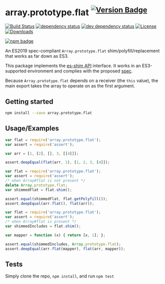 # array.prototype.flat <sup>[![Version Badge][npm-version-svg]][package-url]</sup>

[![Build Status][travis-svg]][travis-url]
[![dependency status][deps-svg]][deps-url]
[![dev dependency status][dev-deps-svg]][dev-deps-url]
[![License][license-image]][license-url]
[![Downloads][downloads-image]][downloads-url]

[![npm badge][npm-badge-png]][package-url]

An ES2019 spec-compliant `Array.prototype.flat` shim/polyfill/replacement that works as far down as ES3.

This package implements the [es-shim API](https://github.com/es-shims/api) interface. It works in an ES3-supported environment and complies with the proposed [spec](https://tc39.github.io/proposal-flatMap/).

Because `Array.prototype.flat` depends on a receiver (the `this` value), the main export takes the array to operate on as the first argument.

## Getting started

```sh
npm install --save array.prototype.flat
```

## Usage/Examples

```js
var flat = require('array.prototype.flat');
var assert = require('assert');

var arr = [1, [2], [], 3, [[4]]];

assert.deepEqual(flat(arr, 1), [1, 2, 3, [4]]);
```

```js
var flat = require('array.prototype.flat');
var assert = require('assert');
/* when Array#flat is not present */
delete Array.prototype.flat;
var shimmedFlat = flat.shim();

assert.equal(shimmedFlat, flat.getPolyfill());
assert.deepEqual(arr.flat(), flat(arr));
```

```js
var flat = require('array.prototype.flat');
var assert = require('assert');
/* when Array#flat is present */
var shimmedIncludes = flat.shim();

var mapper = function (x) { return [x, 1]; };

assert.equal(shimmedIncludes, Array.prototype.flat);
assert.deepEqual(arr.flat(mapper), flat(arr, mapper));
```

## Tests
Simply clone the repo, `npm install`, and run `npm test`

[package-url]: https://npmjs.org/package/array.prototype.flat
[npm-version-svg]: http://versionbadg.es/es-shims/Array.prototype.flat.svg
[travis-svg]: https://travis-ci.org/es-shims/Array.prototype.flat.svg
[travis-url]: https://travis-ci.org/es-shims/Array.prototype.flat
[deps-svg]: https://david-dm.org/es-shims/Array.prototype.flat.svg
[deps-url]: https://david-dm.org/es-shims/Array.prototype.flat
[dev-deps-svg]: https://david-dm.org/es-shims/Array.prototype.flat/dev-status.svg
[dev-deps-url]: https://david-dm.org/es-shims/Array.prototype.flat#info=devDependencies
[npm-badge-png]: https://nodei.co/npm/array.prototype.flat.png?downloads=true&stars=true
[license-image]: http://img.shields.io/npm/l/array.prototype.flat.svg
[license-url]: LICENSE
[downloads-image]: http://img.shields.io/npm/dm/array.prototype.flat.svg
[downloads-url]: http://npm-stat.com/charts.html?package=array.prototype.flat
